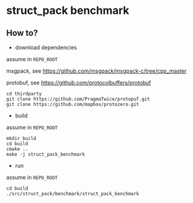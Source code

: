 # struct_pack benchmark

## How to?

- download dependencies

assume in `REPO_ROOT`

msgpack, see https://github.com/msgpack/msgpack-c/tree/cpp_master

protobuf, see https://github.com/protocolbuffers/protobuf

```shell
cd thirdparty
git clone https://github.com/PragmaTwice/protopuf.git
git clone https://github.com/mapbox/protozero.git
```

- build

assume in `REPO_ROOT`

```shell
mkdir build
cd build
cmake ..
make -j struct_pack_benchmark
```
- run

assume in `REPO_ROOT`

```shell
cd build
./src/struct_pack/benchmark/struct_pack_benchmark
```

